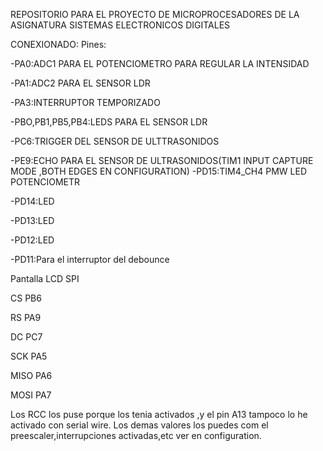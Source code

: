 
REPOSITORIO PARA EL PROYECTO DE MICROPROCESADORES DE LA ASIGNATURA SISTEMAS ELECTRONICOS DIGITALES

CONEXIONADO:
Pines:

-PA0:ADC1 PARA EL POTENCIOMETRO PARA REGULAR LA INTENSIDAD

-PA1:ADC2 PARA EL SENSOR LDR

-PA3:INTERRUPTOR TEMPORIZADO

-PBO,PB1,PB5,PB4:LEDS PARA EL SENSOR LDR

-PC6:TRIGGER DEL SENSOR  DE ULTTRASONIDOS

-PE9:ECHO PARA EL SENSOR DE ULTRASONIDOS(TIM1 INPUT CAPTURE 
MODE ,BOTH EDGES EN CONFIGURATION)
-PD15:TIM4_CH4 PMW LED POTENCIOMETR

-PD14:LED

-PD13:LED

-PD12:LED

-PD11:Para el interruptor del debounce


Pantalla LCD SPI

CS PB6

RS PA9

DC PC7

SCK PA5

MISO PA6

MOSI PA7



Los RCC los puse porque los tenia activados ,y el pin A13 tampoco lo he activado con serial wire.
Los demas valores los puedes com el preescaler,interrupciones activadas,etc  ver en configuration. 

